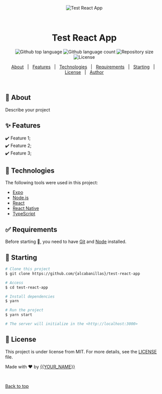 <div align="center" id="top"> 
  <img src="./.github/app.gif" alt="Test React App" />

  &#xa0;

  <!-- <a href="https://testreactapp.netlify.app">Demo</a> -->
</div>

<h1 align="center">Test React App</h1>

<p align="center">
  <img alt="Github top language" src="https://img.shields.io/github/languages/top/alcabanillas/formikForm?color=56BEB8">

  <img alt="Github language count" src="https://img.shields.io/github/languages/count/alcabanillas/formikForm?color=56BEB8">

  <img alt="Repository size" src="https://img.shields.io/github/repo-size/alcabanillas/formikForm?color=56BEB8">

  <img alt="License" src="https://img.shields.io/github/license/alcabanillas/formikForm?color=56BEB8">

  <!-- <img alt="Github issues" src="https://img.shields.io/github/issues/{alcabanillas}/test-react-app?color=56BEB8" /> -->

  <!-- <img alt="Github forks" src="https://img.shields.io/github/forks/{alcabanillas}/test-react-app?color=56BEB8" /> -->

  <!-- <img alt="Github stars" src="https://img.shields.io/github/stars/{alcabanillas}/test-react-app?color=56BEB8" /> -->
</p>

<!-- Status -->

<!-- <h4 align="center"> 
	🚧  Test React App 🚀 Under construction...  🚧
</h4> 

<hr> -->

<p align="center">
  <a href="#dart-about">About</a> &#xa0; | &#xa0; 
  <a href="#sparkles-features">Features</a> &#xa0; | &#xa0;
  <a href="#rocket-technologies">Technologies</a> &#xa0; | &#xa0;
  <a href="#white_check_mark-requirements">Requirements</a> &#xa0; | &#xa0;
  <a href="#checkered_flag-starting">Starting</a> &#xa0; | &#xa0;
  <a href="#memo-license">License</a> &#xa0; | &#xa0;
  <a href="https://github.com/{alcabanillas}" target="_blank">Author</a>
</p>

<br>

## :dart: About ##

Describe your project

## :sparkles: Features ##

:heavy_check_mark: Feature 1;\
:heavy_check_mark: Feature 2;\
:heavy_check_mark: Feature 3;

## :rocket: Technologies ##

The following tools were used in this project:

- [Expo](https://expo.io/)
- [Node.js](https://nodejs.org/en/)
- [React](https://pt-br.reactjs.org/)
- [React Native](https://reactnative.dev/)
- [TypeScript](https://www.typescriptlang.org/)

## :white_check_mark: Requirements ##

Before starting :checkered_flag:, you need to have [Git](https://git-scm.com) and [Node](https://nodejs.org/en/) installed.

## :checkered_flag: Starting ##

```bash
# Clone this project
$ git clone https://github.com/{alcabanillas}/test-react-app

# Access
$ cd test-react-app

# Install dependencies
$ yarn

# Run the project
$ yarn start

# The server will initialize in the <http://localhost:3000>
```

## :memo: License ##

This project is under license from MIT. For more details, see the [LICENSE](LICENSE.md) file.


Made with :heart: by <a href="https://github.com/{alcabanillas}" target="_blank">{{YOUR_NAME}}</a>

&#xa0;

<a href="#top">Back to top</a>
